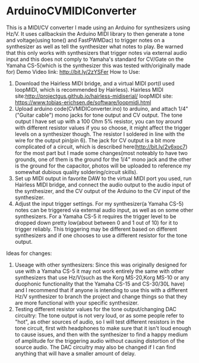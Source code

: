 # ArduinoCVMIDIConverter
This is a MIDI/CV converter I made using an Arduino for synthesizers using Hz/V. It uses callbacksin the Arduino MIDI library to then generate a tone and voltage(using tone() and FastPWMDac) to trigger notes on a synthesizer as well as tell the synthesizer what notes to play. Be warned that this only works with synthesizers that trigger notes via external audio input and this does not comply to Yamaha's standard for CV/Gate on the Yamaha CS-5(which is the synthesizer this was tested with/originally made for) 
Demo Video link:
http://bit.ly/2zYSFer
How to Use:
1. Download the Hairless MIDI bridge, and a virtual MIDI port(I used loopMIDI, which is recommended by Hairless).
  Hairless MIDI site:http://projectgus.github.io/hairless-midiserial/
  loopMIDI site: https://www.tobias-erichsen.de/software/loopmidi.html
2. Upload arduino code(CVMIDIConverter.ino) to arduino, and attach 1/4"("Guitar cable") mono jacks for tone output and CV output.
  The tone output I have set up with a 100 Ohm 5% resistor, you can toy around with different resistor values if you so choose, it might affect the trigger levels on a synthesizer though. The resistor I soldered in line with the wire for the output pin(pin 6).
  The jack for CV output is a bit more complicated of a circuit, which is described here(http://bit.ly/2v6xoc7) for the most part but I made some changes(most noteably to have two grounds, one of them is the ground for the 1/4" mono jack and the other is the ground for the capacitor, photos will be uploaded to reference my somewhat dubious quality soldering/circuit skills).
3. Set up MIDI output in favorite DAW to the virtual MIDI port you used, run Hairless MIDI bridge, and connect the audio output to the audio input of the synthesizer, and the CV output of the Arduino to the CV input of the synthesizer.
4. Adjust the input trigger settings.
  For my synthesizer(a Yamaha CS-5) notes can be triggered via external audio input, as well as on some other synthesizers. For a Yamaha CS-5 it requires the trigger level to be dropped down pretty low(about between 0 and 1 out of 10) for it to trigger reliably. This triggering may be different based on different synthesizers and if one chooses to use a different resistor for the tone output.

Ideas for changes:
1. Useage with other synthesizers:
  Since this was originally designed for use with a Yamaha CS-5 it may not work entirely the same with other synthesizers that use Hz/V(such as the Korg MS-20,Korg MS-10 or any duophonic functionality that the Yamaha CS-15 and CS-30/30L have) and I recommend that if anyone is intending to use this with a different Hz/V synthesizer to branch the project and change things so that they are more functional with your specific synthesizer.
2. Testing different resistor values for the tone output/changing DAC circuitry:
  The tone output is not very loud, or as some people refer to "hot", as other sources of audio, so I will test different resistors in the tone circuit, first with headphones to make sure that it isn't loud enough to cause issues, and then with the synthesizer to find a happy medium of amplitude for the triggering audio without causing distortion of the source audio. The DAC circuitry may also be changed if I can find anything that will have a smaller amount of delay.
